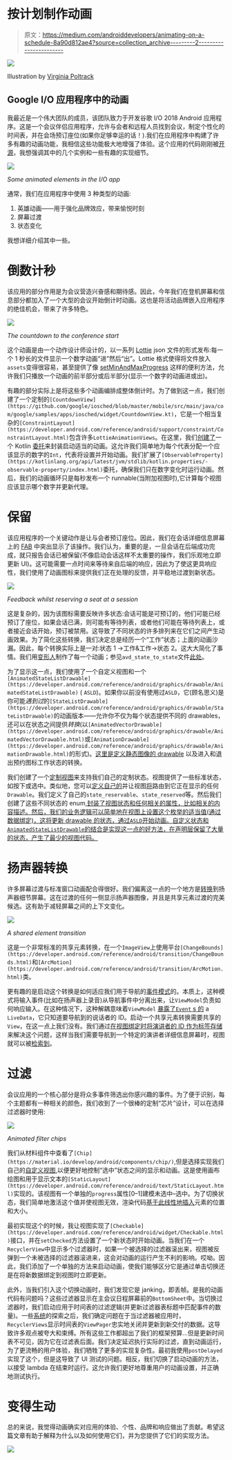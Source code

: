 # 按计划制作动画

> 原文：<https://medium.com/androiddevelopers/animating-on-a-schedule-8a90d812ae4?source=collection_archive---------2----------------------->

![](img/3208e020bba3fc5ce01c6bdc2e429b0a.png)

Illustration by [Virginia Poltrack](https://twitter.com/VPoltrack)

## Google I/O 应用程序中的动画

我最近是一个伟大团队的成员，该团队致力于开发谷歌 I/O 2018 Android 应用程序。这是一个会议伴侣应用程序，允许与会者和远程人员找到会议，制定个性化的时间表，并在会场预订座位(如果你足够幸运的话！).我们在应用程序中构建了许多有趣的动画功能，我相信这些功能极大地增强了体验。这个应用的代码刚刚被[开源](https://github.com/google/iosched)，我想强调其中的几个实例和一些有趣的实现细节。

![](img/196ba79ba6fbb837c18e940dc23bcf4e.png)

*Some animated elements in the I/O app*

通常，我们在应用程序中使用 3 种类型的动画:

1.  英雄动画——用于强化品牌效应，带来愉悦时刻
2.  屏幕过渡
3.  状态变化

我想详细介绍其中一些。

# 倒数计秒

该应用的部分作用是为会议营造兴奋感和期待感。因此，今年我们在登机屏幕和信息部分都加入了一个大型的会议开始倒计时动画。这也是将活动品牌嵌入应用程序的绝佳机会，带来了许多特色。

![](img/38669acc39fb268a5549515233d2a2b1.png)

*The countdown to the conference start*

这个动画是由一个动作设计师设计的，以一系列 [Lottie](http://airbnb.io/lottie/) json 文件的形式发布:每一个 1 秒长的文件显示一个数字动画“进”然后“出”。Lottie 格式使得将文件放入`assets`变得很容易，甚至提供了像 [setMinAndMaxProgress](http://airbnb.io/lottie/android/android.html#play-animation-segments) 这样的便利方法，允许我们只播放一个动画的前半部分或后半部分(显示一个数字的动画进或出)。

有趣的部分实际上是将这些多个动画编排成整体倒计时。为了做到这一点，我们创建了一个定制的`[CountdownView](https://github.com/google/iosched/blob/master/mobile/src/main/java/com/google/samples/apps/iosched/widget/CountdownView.kt)`，它是一个相当复杂的`[ConstraintLayout](https://developer.android.com/reference/android/support/constraint/ConstraintLayout.html)`包含许多`LottieAnimationViews`。在这里，我们[创建了](https://github.com/google/iosched/blob/master/mobile/src/main/java/com/google/samples/apps/iosched/widget/CountdownView.kt#L103)一个 Kotlin [委托](https://kotlinlang.org/docs/reference/delegated-properties.html)来封装启动适当的动画。这允许我们简单地为每个代表分配一个应该显示的数字的`Int`，代表将设置并开始动画。我们扩展了`[ObservableProperty](https://kotlinlang.org/api/latest/jvm/stdlib/kotlin.properties/-observable-property/index.html)`委托，确保我们只在数字变化时运行动画。然后，我们的动画循环只是每秒发布一个 runnable(当附加视图时),它计算每个视图应该显示哪个数字并更新代理。

# 保留

该应用程序的一个关键动作是让与会者预订座位。因此，我们在会话详细信息屏幕上的 [FAB](https://material.io/develop/android/components/floating-action-button/) 中突出显示了该操作。我们认为，重要的是，一旦会话在后端成功完成，就只报告会话已被保留(不像启动会话这样不太重要的操作，我们乐观地立即更新 UI)。这可能需要一点时间来等待来自后端的响应，因此为了使这更具响应性，我们使用了动画图标来提供我们正在处理的反馈，并平稳地过渡到新状态。

![](img/c6df58100170d80834efb6b66d467bf0.png)

*Feedback whilst reserving a seat at a session*

这是复杂的，因为该图标需要反映许多状态:会话可能是可预订的，他们可能已经预订了座位，如果会话已满，则可能有等待列表，或者他们可能在等待列表上，或者接近会话开始，预订被禁用。这导致了不同状态的许多排列来在它们之间产生动画效果。为了简化这些转换，我们决定总是经历一个“工作”状态；上面的动画沙漏。因此，每个转换实际上是一对:状态 1 →工作&工作→状态 2。这大大简化了事情。我们用[变形人](http://shapeshifter.design/)制作了每一个动画；参见`avd_state_to_state`文件[此处](https://github.com/google/iosched/tree/master/mobile/src/main/res/drawable)。

为了显示这一点，我们使用了一个自定义视图和一个`[AnimatedStateListDrawable](https://developer.android.com/reference/android/graphics/drawable/AnimatedStateListDrawable)` ( `ASLD`)。如果你以前没有使用过`ASLD`，它(顾名思义)是你可能*遇到过*的`[StateListDrawable](https://developer.android.com/reference/android/graphics/drawable/StateListDrawable)`的动画版本——允许你不仅为每个状态提供不同的 drawables，还可以在状态之间提供*转换*(以`[AnimatedVectorDrawable](https://developer.android.com/reference/android/graphics/drawable/AnimatedVectorDrawable.html)`或`[AnimationDrawable](https://developer.android.com/reference/android/graphics/drawable/AnimationDrawable.html)`的形式)。[这里是定义静态图像的 drawable](https://github.com/google/iosched/blob/master/mobile/src/main/res/drawable/asld_reservation.xml) 以及进入和退出预约图标工作状态的转换。

我们创建了一个[定制视图](https://github.com/google/iosched/blob/master/mobile/src/main/java/com/google/samples/apps/iosched/ui/reservation/StarReserveFab.kt)来支持我们自己的定制状态。视图提供了一些标准状态，如按下或选中。类似地，您可以[定义自己的](https://github.com/google/iosched/blob/master/mobile/src/main/res/values/attrs.xml#L19-L31)并让视图[将](https://github.com/google/iosched/blob/master/mobile/src/main/java/com/google/samples/apps/iosched/ui/reservation/StarReserveFab.kt#L82-L98)路由到它正在显示的任何`Drawable`。我们定义了自己的`state_reservable`、`state_reserved`等。然后我们创建了这些不同状态的 enum[,封装了视图状态和任何相关的属性，比如相关的内容描述。然后，我们的业务逻辑可以简单地在视图上设置这个枚举的适当值(通过数据绑定)，这将更新 drawable 的状态，通过`ASLD`开始动画。自定义状态和`AnimatedStateListDrawable`的结合是实现这一点的好方法，在声明层保留了大量的状态，产生了最少的视图代码。](https://github.com/google/iosched/blob/master/mobile/src/main/java/com/google/samples/apps/iosched/ui/reservation/ReservationViewState.kt)

# 扬声器转换

许多屏幕过渡与标准窗口动画配合得很好。我们偏离这一点的一个地方是[转换](https://github.com/google/iosched/blob/master/mobile/src/main/res/transition/speaker_shared_enter.xml)到扬声器细节屏幕。这在过渡的任何一侧显示扬声器图像，并且是共享元素过渡的完美候选。这有助于减轻屏幕之间的上下文变化。

![](img/fa517c94f3b951513ebdb8b1705da729.png)

*A shared element transition*

这是一个非常标准的共享元素转换，在一个`ImageView`上使用平台`[ChangeBounds](https://developer.android.com/reference/android/transition/ChangeBounds.html)`和`[ArcMotion](https://developer.android.com/reference/android/transition/ArcMotion.html)`类。

更有趣的是启动这个转换是如何适应我们用于导航的[事件模式](/google-developers/livedata-with-snackbar-navigation-and-other-events-the-singleliveevent-case-ac2622673150)的。本质上，这种模式将输入事件(比如在扬声器上录音)从导航事件中分离出来，让`ViewModel`负责如何响应输入。在这种情况下，这种解耦意味着`ViewModel` [暴露了`Event` s 的](https://github.com/google/iosched/blob/master/mobile/src/main/java/com/google/samples/apps/iosched/ui/sessiondetail/SessionDetailViewModel.kt#L147) a `LiveData`，它只知道要导航到的说话者的 ID。启动一个共享元素转换需要共享的`View`，在这一点上我们没有。我们通过[在视图绑定时将演讲者的 ID 作为标签存储](https://github.com/google/iosched/blob/master/mobile/src/main/java/com/google/samples/apps/iosched/ui/sessiondetail/SessionDetailAdapter.kt#L103)来解决这个问题，这样当我们需要导航到一个特定的演讲者详细信息屏幕时，视图就可以被[检索到](https://github.com/google/iosched/blob/master/mobile/src/main/java/com/google/samples/apps/iosched/ui/sessiondetail/SessionDetailFragment.kt#L195)。

# 过滤

会议应用的一个核心部分是将众多事件筛选出你感兴趣的事件。为了便于识别，每个主题都有一种相关的颜色，我们收到了一个很棒的定制“芯片”设计，可以在选择过滤器时使用:

![](img/cb7650f0be154f0a22cc1919a7036e27.png)

*Animated filter chips*

我们从材料组件中查看了`[Chip](https://material.io/develop/android/components/chip/)`,但是选择实现我们自己的[自定义视图](https://github.com/google/iosched/blob/master/mobile/src/main/java/com/google/samples/apps/iosched/ui/schedule/filters/EventFilterView.kt),以便更好地控制“选中”状态之间的显示和动画。这是使用画布绘图和用于显示文本的`[StaticLayout](https://developer.android.com/reference/android/text/StaticLayout.html)`实现的。该视图有一个单独的`progress`属性[0–1]建模未选中–选中。为了切换状态，我们简单地激活这个值并使视图无效，渲染代码[基于此线性地插入](https://github.com/google/iosched/blob/master/mobile/src/main/java/com/google/samples/apps/iosched/util/Extensions.kt#L65)元素的位置和大小。

最初实现这个的时候，我让视图实现了`[Checkable](https://developer.android.com/reference/android/widget/Checkable.html)`接口，并在`setChecked`方法设置了一个新状态时开始动画。当我们在一个`RecyclerView`中显示多个过滤器时，如果一个被选择的过滤器滚出来，视图被反弹到一个未被选择的过滤器滚进来，这会对动画的运行产生不利的影响。哎呦。因此，我们添加了一个单独的方法来启动动画，使我们能够区分它是通过单击切换还是在将新数据绑定到视图时立即更新。

此外，当我们引入这个切换动画时，我们发现它是 janking，即丢帧。是我的动画代码有问题吗？这些过滤器显示在主会议日程屏幕前的`BottomSheet`中。当切换过滤器时，我们启动应用于时间表的过滤逻辑(并更新过滤器表标题中匹配事件的数量)。一些[系统](https://developer.android.com/studio/command-line/systrace)的探索之后，我们确定问题在于当过滤器被应用时，`RecyclerViews`显示时间表的`ViewPager`忠实地关闭并更新到新交付的数据。这导致许多观点被夸大和束缚。所有这些工作都超出了我们的框架预算…但是更新时间表不可见，因为它在过滤表后面。我们决定延迟执行实际的过滤，直到动画运行，为了更流畅的用户体验，我们牺牲了更多的实现复杂性。最初我使用`postDelayed`实现了这个，但是这导致了 UI 测试的问题。相反，我们切换了启动动画的方法，以接受 lambda 在结束时运行。这允许我们更好地尊重用户的动画设置，并正确地测试执行。

# 变得生动

总的来说，我觉得动画确实对应用的体验、个性、品牌和响应做出了贡献。希望这篇文章有助于解释为什么以及如何使用它们，并为您提供了它们的实现方法。

![](img/85e260253bd6545f5b64d84a62930f40.png)